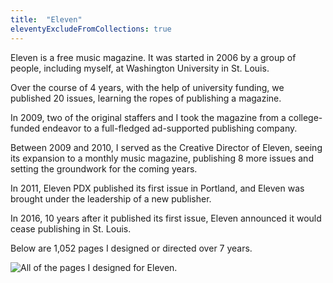 ```yaml
---
title:  "Eleven"
eleventyExcludeFromCollections: true
---
```


Eleven is a free music magazine. It was started in 2006 by a group of people, including myself, at Washington University in St. Louis.

Over the course of 4 years, with the help of university funding, we published 20 issues, learning the ropes of publishing a magazine.

In 2009, two of the original staffers and I took the magazine from a college-funded endeavor to a full-fledged ad-supported publishing company.

Between 2009 and 2010, I served as the Creative Director of Eleven, seeing its expansion to a monthly music magazine, publishing 8 more issues and setting the groundwork for the coming years.

In 2011, Eleven PDX published its first issue in Portland, and Eleven was brought under the leadership of a new publisher.

In 2016, 10 years after it published its first issue, Eleven announced it would cease publishing in St. Louis.

Below are 1,052 pages I designed or directed over 7 years.

![All of the pages I designed for Eleven.](/images/montage.png)